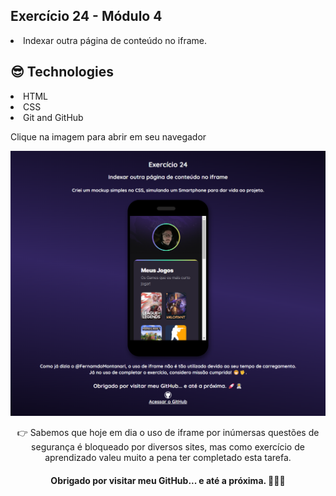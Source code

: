 ## Exercício 24 - Módulo 4 
<li>Indexar outra página de conteúdo no iframe.

##  😎 Technologies

<li>HTML
<li>CSS
<li>Git and GitHub

Clique na imagem para abrir em seu navegador

<a href="https://robertojunnior.github.io/html-css-javascript-curso-em-video/Exerc%C3%ADcios/ex024/iframe002.html" target="_blank"><img src="./assets/iframe-ex024.png" alt="imagem do ex-024"></a>

<p align="center">👉 Sabemos que hoje em dia o uso de iframe por inúmersas questões de segurança é bloqueado por diversos sites, mas como exercício de aprendizado valeu muito a pena ter completado esta tarefa.

<h4 align="center">Obrigado por visitar meu GitHub... e até a próxima. 🚀🧑‍🚀

